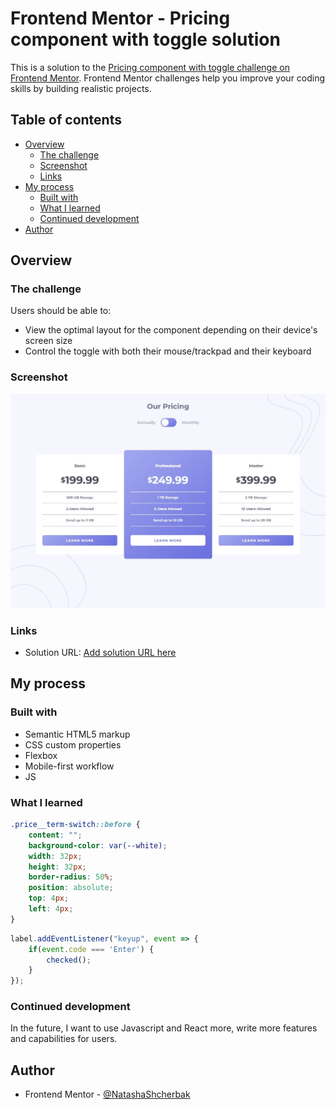 # Frontend Mentor - Pricing component with toggle solution

This is a solution to the [Pricing component with toggle challenge on Frontend Mentor](https://www.frontendmentor.io/challenges/pricing-component-with-toggle-8vPwRMIC). Frontend Mentor challenges help you improve your coding skills by building realistic projects. 

## Table of contents

- [Overview](#overview)
  - [The challenge](#the-challenge)
  - [Screenshot](#screenshot)
  - [Links](#links)
- [My process](#my-process)
  - [Built with](#built-with)
  - [What I learned](#what-i-learned)
  - [Continued development](#continued-development)
- [Author](#author)

## Overview

### The challenge

Users should be able to:

- View the optimal layout for the component depending on their device's screen size
- Control the toggle with both their mouse/trackpad and their keyboard

### Screenshot

![Solution](./design/solution.jpg)


### Links

- Solution URL: [Add solution URL here](https://your-solution-url.com)

## My process

### Built with

- Semantic HTML5 markup
- CSS custom properties
- Flexbox
- Mobile-first workflow
- JS


### What I learned

```css - This is the first time I've made a switch like this.
.price__term-switch::before {
    content: "";
    background-color: var(--white);
    width: 32px;
    height: 32px;
    border-radius: 50%;
    position: absolute;
    top: 4px;
    left: 4px;
}
```
```js - I've never used the "keyup" event for Enter before.
label.addEventListener("keyup", event => {
	if(event.code === 'Enter') {
		checked();
	}
});
```



### Continued development

In the future, I want to use Javascript and React more, write more features and capabilities for users.


## Author

- Frontend Mentor - [@NatashaShcherbak](https://www.frontendmentor.io/profile/NatashaShcherbak)

